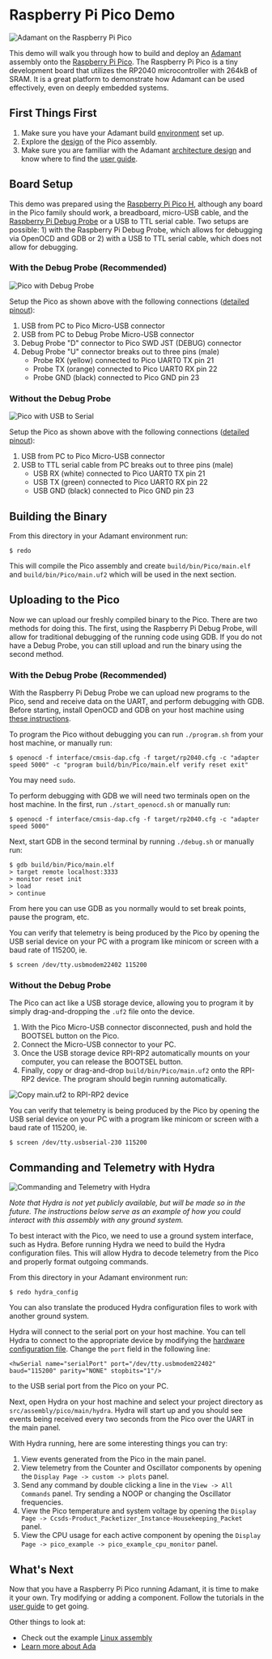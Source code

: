 # Raspberry Pi Pico Demo

 ![`Adamant on the Raspberry Pi Pico`](img/pico.jpg "Adamant on the Raspberry Pi Pico")

This demo will walk you through how to build and deploy an [Adamant](https://github.com/lasp/adamant) assembly onto the
[Raspberry Pi Pico](https://www.raspberrypi.com/products/raspberry-pi-pico/). The
Raspberry Pi Pico is a tiny development board that utilizes the RP2040 microcontroller
with 264kB of SRAM. It is a great platform to demonstrate how Adamant
can be used effectively, even on deeply embedded systems.

## First Things First

 1. Make sure you have your Adamant build [environment](../../../../docker/README.md) set up.
 2. Explore the [design](../doc/pico_example.pdf) of the Pico assembly.
 3. Make sure you are familiar with the Adamant [architecture design](https://github.com/lasp/adamant/blob/main/doc/architecture_description_document/architecture_description_document.pdf) and know where to find the [user guide](https://github.com/lasp/adamant/blob/main/doc/user_guide/user_guide.pdf).

## Board Setup

This demo was prepared using the [Raspberry Pi Pico H](https://www.raspberrypi.com/documentation/microcontrollers/raspberry-pi-pico.html),
although any board in the Pico family should work, a breadboard, micro-USB cable, and the
[Raspberry Pi Debug Probe](https://www.raspberrypi.com/documentation/microcontrollers/debug-probe.html) or a USB to TTL serial cable.
Two setups are possible: 1) with the Raspberry Pi Debug Probe, which allows for debugging via OpenOCD and GDB or 2) with a USB to TTL serial cable,
which does not allow for debugging.

### With the Debug Probe (Recommended)

 ![`Pico with Debug Probe`](img/pico_probe.jpg "Pico with Debug Probe")

Setup the Pico as shown above with the following connections ([detailed pinout](https://datasheets.raspberrypi.com/pico/Pico-R3-A4-Pinout.pdf)):

 1. USB from PC to Pico Micro-USB connector
 2. USB from PC to Debug Probe Micro-USB connector
 3. Debug Probe "D" connector to Pico SWD JST (DEBUG) connector
 4. Debug Probe "U" connector breaks out to three pins (male)
     * Probe RX (yellow) connected to Pico UART0 TX pin 21
     * Probe TX (orange) connected to Pico UART0 RX pin 22
     * Probe GND (black) connected to Pico GND pin 23

### Without the Debug Probe

 ![`Pico with USB to Serial`](img/pico_usb.jpg "Pico with USB to Serial")

Setup the Pico as shown above with the following connections ([detailed pinout](https://datasheets.raspberrypi.com/pico/Pico-R3-A4-Pinout.pdf)):

 1. USB from PC to Pico Micro-USB connector
 2. USB to TTL serial cable from PC breaks out to three pins (male)
     * USB RX (white) connected to Pico UART0 TX pin 21
     * USB TX (green) connected to Pico UART0 RX pin 22
     * USB GND (black) connected to Pico GND pin 23

## Building the Binary

From this directory in your Adamant environment run:

```
$ redo
```

This will compile the Pico assembly and create `build/bin/Pico/main.elf` and `build/bin/Pico/main.uf2` which will be used in the next section.

## Uploading to the Pico

Now we can upload our freshly compiled binary to the Pico. There are two methods for doing this. The first, using the Raspberry Pi Debug Probe,
will allow for traditional debugging of the running code using GDB. If you do not have a Debug Probe, you can still upload and run the binary
using the second method.

### With the Debug Probe (Recommended)

With the Raspberry Pi Debug Probe we can upload new programs to the Pico, send and receive data on the UART, and perform debugging with GDB.
Before starting, install OpenOCD and GDB on your host machine using [these instructions](https://www.raspberrypi.com/documentation/microcontrollers/debug-probe.html#installing-tools).

To program the Pico without debugging you can run `./program.sh` from your host machine, or manually run:

```
$ openocd -f interface/cmsis-dap.cfg -f target/rp2040.cfg -c "adapter speed 5000" -c "program build/bin/Pico/main.elf verify reset exit"
```

You may need `sudo`.

To perform debugging with GDB we will need two terminals open on the host machine. In the first, run `./start_openocd.sh` or manually run:

```
$ openocd -f interface/cmsis-dap.cfg -f target/rp2040.cfg -c "adapter speed 5000"
```

Next, start GDB in the second terminal by running `./debug.sh` or manually run:

```
$ gdb build/bin/Pico/main.elf
> target remote localhost:3333
> monitor reset init
> load
> continue
```

From here you can use GDB as you normally would to set break points, pause the program, etc.

You can verify that telemetry is being produced by the Pico by opening the USB serial device on your PC with a program like minicom or screen with a baud rate of 115200, ie.

```
$ screen /dev/tty.usbmodem22402 115200
```

### Without the Debug Probe

The Pico can act like a USB storage device, allowing you to program it by simply drag-and-dropping the `.uf2` file onto the device.

 1. With the Pico Micro-USB connector disconnected, push and hold the BOOTSEL button on the Pico.
 2. Connect the Micro-USB connector to your PC.
 3. Once the USB storage device RPI-RP2 automatically mounts on your computer, you can release the BOOTSEL button.
 4. Finally, copy or drag-and-drop `build/bin/Pico/main.uf2` onto the RPI-RP2 device. The program should begin running automatically.

 ![`Copy main.uf2 to RPI-RP2 device`](img/copy_uf2.png "Copy main.uf2 to RPI-RP2 device")

You can verify that telemetry is being produced by the Pico by opening the USB serial device on your PC with a program like minicom or screen with a baud rate of 115200, ie.

```
$ screen /dev/tty.usbserial-230 115200
```

## Commanding and Telemetry with Hydra

 ![`Commanding and Telemetry with Hydra`](img/hydra.jpg "Commanding and Telemetry with Hydra")

*Note that Hydra is not yet publicly available, but will be made so in the future. The instructions below serve as an example of how you could interact with this assembly with any ground system.*

To best interact with the Pico, we need to use a ground system interface, such as Hydra. Before running
Hydra we need to build the Hydra configuration files. This will allow Hydra to decode telemetry from the Pico and properly format
outgoing commands.

From this directory in your Adamant environment run:

```
$ redo hydra_config
```

You can also translate the produced Hydra configuration files to work with another ground system.

Hydra will connect to the serial port on your host machine. You can tell Hydra to connect to the appropriate device by modifying the
[hardware configuration file](hydra/Config/hardware.xml). Change the `port` field in the following line:

```
<hwSerial name="serialPort" port="/dev/tty.usbmodem22402" baud="115200" parity="NONE" stopbits="1"/>
```

to the USB serial port from the Pico on your PC.

Next, open Hydra on your host machine and select your project directory as `src/assembly/pico/main/hydra`.
Hydra will start up and you should see events being received every two seconds from the Pico over the UART in the main panel.

With Hydra running, here are some interesting things you can try:

 1. View events generated from the Pico in the main panel.
 2. View telemetry from the Counter and Oscillator components by opening the `Display Page -> custom -> plots` panel.
 3. Send any command by double clicking a line in the `View -> All Commands` panel. Try sending a NOOP or changing the Oscillator frequencies.
 4. View the Pico temperature and system voltage by opening the `Display Page -> Ccsds-Product_Packetizer_Instance-Housekeeping_Packet` panel.
 5. View the CPU usage for each active component by opening the `Display Page -> pico_example -> pico_example_cpu_monitor` panel.

## What's Next

Now that you have a Raspberry Pi Pico running Adamant, it is time to make it your own. Try modifying or adding a component. Follow the tutorials
in the [user guide](https://github.com/lasp/adamant/blob/main/doc/user_guide/user_guide.pdf) to get going.

Other things to look at:

 * Check out the example [Linux assembly](../../linux/main/README.md)
 * [Learn more about Ada](https://learn.adacore.com/)
